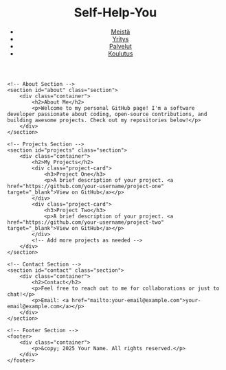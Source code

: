 <!DOCTYPE html>
<html lang="en">
<head>
    <meta charset="UTF-8">
    <meta name="viewport" content="width=device-width, initial-scale=1.0">
    <title>Your GitHub Page</title>
    <link rel="stylesheet" href="style.css">
</head>
<body>
    <!-- Header Section -->
    <header>
        <div class="container">
            <h1>Self-Help-You</h1>
            <nav>
                <ul>
                    <li><a href="#about">Meistä</a></li>
                    <li><a href="#projects">Yritys</a></li>
                    <li><a href="#contact">Palvelut</a></li>
                    <li><a href="#contact">Koulutus</a></li>
                </ul>
            </nav>
        </div>
    </header>

    <!-- About Section -->
    <section id="about" class="section">
        <div class="container">
            <h2>About Me</h2>
            <p>Welcome to my personal GitHub page! I'm a software developer passionate about coding, open-source contributions, and building awesome projects. Check out my repositories below!</p>
        </div>
    </section>

    <!-- Projects Section -->
    <section id="projects" class="section">
        <div class="container">
            <h2>My Projects</h2>
            <div class="project-card">
                <h3>Project One</h3>
                <p>A brief description of your project. <a href="https://github.com/your-username/project-one" target="_blank">View on GitHub</a></p>
            </div>
            <div class="project-card">
                <h3>Project Two</h3>
                <p>A brief description of your project. <a href="https://github.com/your-username/project-two" target="_blank">View on GitHub</a></p>
            </div>
            <!-- Add more projects as needed -->
        </div>
    </section>

    <!-- Contact Section -->
    <section id="contact" class="section">
        <div class="container">
            <h2>Contact</h2>
            <p>Feel free to reach out to me for collaborations or just to chat!</p>
            <p>Email: <a href="mailto:your-email@example.com">your-email@example.com</a></p>
        </div>
    </section>

    <!-- Footer Section -->
    <footer>
        <div class="container">
            <p>&copy; 2025 Your Name. All rights reserved.</p>
        </div>
    </footer>
</body>
</html>
